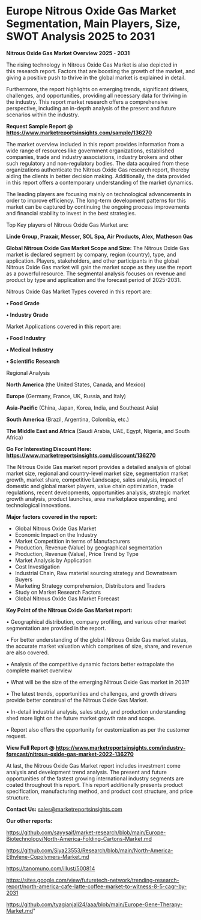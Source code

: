 # Europe Nitrous Oxide Gas Market Segmentation, Main Players, Size, SWOT Analysis 2025 to 2031

<Strong> Nitrous Oxide Gas Market Overview 2025 - 2031</strong>

The rising technology in Nitrous Oxide Gas Market is also depicted in this research report. Factors that are boosting the growth of the market, and giving a positive push to thrive in the global market is explained in detail.

Furthermore, the report highlights on emerging trends, significant drivers, challenges, and opportunities, providing all necessary data for thriving in the industry. This report market research offers a comprehensive perspective, including an in-depth analysis of the present and future scenarios within the industry.

<strong>Request Sample Report @ <a href=https://www.marketreportsinsights.com/sample/136270>https://www.marketreportsinsights.com/sample/136270</a></strong>

The market overview included in this report provides information from a wide range of resources like government organizations, established companies, trade and industry associations, industry brokers and other such regulatory and non-regulatory bodies. The data acquired from these organizations authenticate the Nitrous Oxide Gas research report, thereby aiding the clients in better decision making. Additionally, the data provided in this report offers a contemporary understanding of the market dynamics.

The leading players are focusing mainly on technological advancements in order to improve efficiency. The long-term development patterns for this market can be captured by continuing the ongoing process improvements and financial stability to invest in the best strategies.

Top Key players of Nitrous Oxide Gas Market are:

<strong>Linde Group, Praxair, Messer, SOL Spa, Air Products, Alex, Matheson Gas</strong>

<strong><b>Global Nitrous Oxide Gas Market Scope and Size:</b></strong>
The Nitrous Oxide Gas market is declared segment by company, region (country), type, and application. Players, stakeholders, and other participants in the global Nitrous Oxide Gas market will gain the market scope as they use the report as a powerful resource. The segmental analysis focuses on revenue and product by type and application and the forecast period of 2025-2031.

Nitrous Oxide Gas Market Types covered in this report are:

<strong>• Food Grade

• Industry Grade</strong>

Market Applications covered in this report are:

<strong>• Food Industry

• Medical Industry

• Scientific Research</strong> 

Regional Analysis

<strong>North America</strong> (the United States, Canada, and Mexico)

<strong>Europe</strong> (Germany, France, UK, Russia, and Italy)

<strong>Asia-Pacific</strong> (China, Japan, Korea, India, and Southeast Asia)

<strong>South America</strong> (Brazil, Argentina, Colombia, etc.)

<strong>The Middle East and Africa</strong> (Saudi Arabia, UAE, Egypt, Nigeria, and South Africa)

<strong>Go For Interesting Discount Here: <a href=https://www.marketreportsinsights.com/discount/136270>https://www.marketreportsinsights.com/discount/136270</a></strong>

The Nitrous Oxide Gas market report provides a detailed analysis of global market size, regional and country-level market size, segmentation market growth, market share, competitive Landscape, sales analysis, impact of domestic and global market players, value chain optimization, trade regulations, recent developments, opportunities analysis, strategic market growth analysis, product launches, area marketplace expanding, and technological innovations.

<strong><b>Major factors covered in the report:</b></strong>
<ul>
  <li>Global Nitrous Oxide Gas Market </li>
  <li>Economic Impact on the Industry</li>
  <li>Market Competition in terms of Manufacturers</li>
  <li>Production, Revenue (Value) by geographical segmentation</li>
  <li>Production, Revenue (Value), Price Trend by Type</li>
  <li>Market Analysis by Application</li>
  <li>Cost Investigation</li>
  <li>Industrial Chain, Raw material sourcing strategy and Downstream Buyers</li>
  <li>Marketing Strategy comprehension, Distributors and Traders</li>
  <li>Study on Market Research Factors</li>
  <li>Global Nitrous Oxide Gas Market Forecast</li>
</ul>

<strong><b>Key Point of the Nitrous Oxide Gas Market report:</b></strong>

• Geographical distribution, company profiling, and various other market segmentation are provided in the report.

• For better understanding of the global Nitrous Oxide Gas market status, the accurate market valuation which comprises of size, share, and revenue are also covered.

• Analysis of the competitive dynamic factors better extrapolate the complete market overview

• What will be the size of the emerging Nitrous Oxide Gas market in 2031?

• The latest trends, opportunities and challenges, and growth drivers provide better construal of the Nitrous Oxide Gas Market.

• In-detail industrial analysis, sales study, and production understanding shed more light on the future market growth rate and scope.

• Report also offers the opportunity for customization as per the customer request.

<strong><b>View Full Report @ <a href=https://www.marketreportsinsights.com/industry-forecast/nitrous-oxide-gas-market-2022-136270>https://www.marketreportsinsights.com/industry-forecast/nitrous-oxide-gas-market-2022-136270</a></b></strong>


At last, the Nitrous Oxide Gas Market report includes investment come analysis and development trend analysis. The present and future opportunities of the fastest growing international industry segments are coated throughout this report. This report additionally presents product specification, manufacturing method, and product cost structure, and price structure.

<strong>Contact Us:</strong>
sales@marketreportsinsights.com

<strong>Our other reports:</strong>

<a href=https://github.com/sayysaif/market-research/blob/main/Europe-Biotechnology/North-America-Folding-Cartons-Market.md>https://github.com/sayysaif/market-research/blob/main/Europe-Biotechnology/North-America-Folding-Cartons-Market.md</a>

<a href=https://github.com/Siya23553/Research/blob/main/North-America-Ethylene-Copolymers-Market.md>https://github.com/Siya23553/Research/blob/main/North-America-Ethylene-Copolymers-Market.md</a>

<a href=https://tanomuno.com/illust/500814>https://tanomuno.com/illust/500814</a>

<a href=https://sites.google.com/view/futuretech-network/trending-research-report/north-america-cafe-latte-coffee-market-to-witness-8-5-cagr-by-2031>https://sites.google.com/view/futuretech-network/trending-research-report/north-america-cafe-latte-coffee-market-to-witness-8-5-cagr-by-2031</a>

<a href=https://github.com/tyagianjali24/aaa/blob/main/Europe-Gene-Therapy-Market.md>https://github.com/tyagianjali24/aaa/blob/main/Europe-Gene-Therapy-Market.md</a>"
